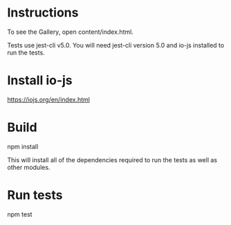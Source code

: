 Instructions
=====
To see the Gallery, open content/index.html.

Tests use jest-cli v5.0. You will need jest-cli version 5.0 and io-js installed to run the tests.

Install io-js
===
https://iojs.org/en/index.html

Build
===
npm install 

This will install all of the dependencies required to run the tests as well as other modules.

Run tests
===
npm test